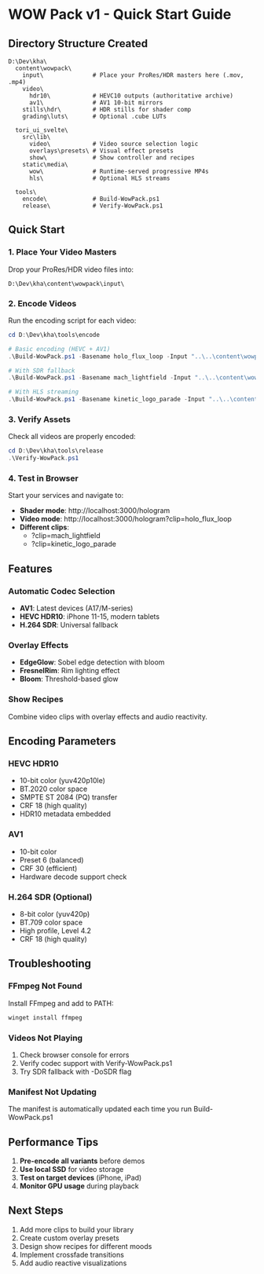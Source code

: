 # WOW Pack v1 - Quick Start Guide

## Directory Structure Created
```
D:\Dev\kha\
  content\wowpack\
    input\              # Place your ProRes/HDR masters here (.mov, .mp4)
    video\
      hdr10\            # HEVC10 outputs (authoritative archive)
      av1\              # AV1 10-bit mirrors
    stills\hdr\         # HDR stills for shader comp
    grading\luts\       # Optional .cube LUTs
    
  tori_ui_svelte\
    src\lib\
      video\            # Video source selection logic
      overlays\presets\ # Visual effect presets
      show\             # Show controller and recipes
    static\media\
      wow\              # Runtime-served progressive MP4s
      hls\              # Optional HLS streams
      
  tools\
    encode\             # Build-WowPack.ps1
    release\            # Verify-WowPack.ps1
```

## Quick Start

### 1. Place Your Video Masters
Drop your ProRes/HDR video files into:
```
D:\Dev\kha\content\wowpack\input\
```

### 2. Encode Videos
Run the encoding script for each video:

```powershell
cd D:\Dev\kha\tools\encode

# Basic encoding (HEVC + AV1)
.\Build-WowPack.ps1 -Basename holo_flux_loop -Input "..\..\content\wowpack\input\holo_flux_loop.mov"

# With SDR fallback
.\Build-WowPack.ps1 -Basename mach_lightfield -Input "..\..\content\wowpack\input\mach_lightfield.mov" -DoSDR

# With HLS streaming
.\Build-WowPack.ps1 -Basename kinetic_logo_parade -Input "..\..\content\wowpack\input\kinetic_logo_parade.mov" -DoSDR -MakeHLS
```

### 3. Verify Assets
Check all videos are properly encoded:

```powershell
cd D:\Dev\kha\tools\release
.\Verify-WowPack.ps1
```

### 4. Test in Browser
Start your services and navigate to:

- **Shader mode**: http://localhost:3000/hologram
- **Video mode**: http://localhost:3000/hologram?clip=holo_flux_loop
- **Different clips**: 
  - ?clip=mach_lightfield
  - ?clip=kinetic_logo_parade

## Features

### Automatic Codec Selection
- **AV1**: Latest devices (A17/M-series)
- **HEVC HDR10**: iPhone 11-15, modern tablets
- **H.264 SDR**: Universal fallback

### Overlay Effects
- **EdgeGlow**: Sobel edge detection with bloom
- **FresnelRim**: Rim lighting effect
- **Bloom**: Threshold-based glow

### Show Recipes
Combine video clips with overlay effects and audio reactivity.

## Encoding Parameters

### HEVC HDR10
- 10-bit color (yuv420p10le)
- BT.2020 color space
- SMPTE ST 2084 (PQ) transfer
- CRF 18 (high quality)
- HDR10 metadata embedded

### AV1
- 10-bit color
- Preset 6 (balanced)
- CRF 30 (efficient)
- Hardware decode support check

### H.264 SDR (Optional)
- 8-bit color (yuv420p)
- BT.709 color space
- High profile, Level 4.2
- CRF 18 (high quality)

## Troubleshooting

### FFmpeg Not Found
Install FFmpeg and add to PATH:
```powershell
winget install ffmpeg
```

### Videos Not Playing
1. Check browser console for errors
2. Verify codec support with Verify-WowPack.ps1
3. Try SDR fallback with -DoSDR flag

### Manifest Not Updating
The manifest is automatically updated each time you run Build-WowPack.ps1

## Performance Tips

1. **Pre-encode all variants** before demos
2. **Use local SSD** for video storage
3. **Test on target devices** (iPhone, iPad)
4. **Monitor GPU usage** during playback

## Next Steps

1. Add more clips to build your library
2. Create custom overlay presets
3. Design show recipes for different moods
4. Implement crossfade transitions
5. Add audio reactive visualizations

